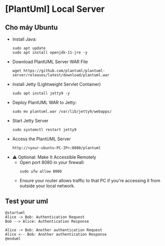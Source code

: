 # \[PlantUml\] Local Server

## Cho máy Ubuntu

- Install Java:
    ```text
    sudo apt update
    sudo apt install openjdk-11-jre -y
    ```
- Download PlantUML Server WAR File
    ```text
    wget https://github.com/plantuml/plantuml-server/releases/latest/download/plantuml.war
    ```
- Install Jetty (Lightweight Servlet Container)
    ```text
    sudo apt install jetty9 -y
    ```
- Deploy PlantUML WAR to Jetty:
    ```text
    sudo mv plantuml.war /var/lib/jetty9/webapps/
    ```
- Start Jetty Server
    ```text
    sudo systemctl restart jetty9
    ```
- Access the PlantUML Server
    ```text
    http://<your-ubuntu-PC-IP>:8080/plantuml
    ```
- ⚠️ Optional: Make It Accessible Remotely
    - Open port 8080 in your firewall:
        ```text
        sudo ufw allow 8080
        ```
    - Ensure your router allows traffic to that PC if you're accessing it from outside your local network.

## Test your uml

```puml
@startuml
Alice -> Bob: Authentication Request
Bob --> Alice: Authentication Response

Alice -> Bob: Another authentication Request
Alice <-- Bob: Another authentication Response
@enduml
```